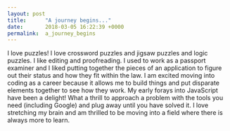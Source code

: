```yaml
---
layout: post
title:      "A journey begins..."
date:       2018-03-05 16:22:39 +0000
permalink:  a_journey_begins
---
```



I love puzzles!  I love crossword puzzles and jigsaw puzzles and logic puzzles.  I like editing and proofreading.  I used to work as a passport examiner and I liked putting together the pieces of an application to figure out their status and how they fit within the law.  I am excited moving into coding as a career because it allows me to build things and put disparate elements together to see how they work.  My early forays into JavaScript have been a delight!  What a thrill to approach a problem with the tools you need (including Google) and plug away until you have solved it.  I love stretching my brain and am thrilled to be moving into a field where there is always more to learn.
